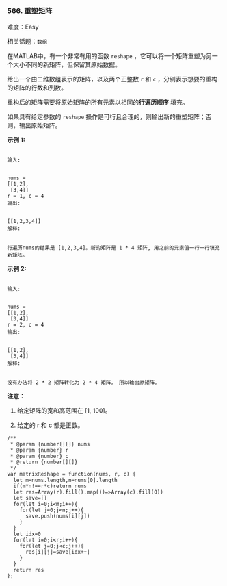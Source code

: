### 566. 重塑矩阵

难度：Easy

相关话题：`数组`

在MATLAB中，有一个非常有用的函数  `reshape` ，它可以将一个矩阵重塑为另一个大小不同的新矩阵，但保留其原始数据。



给出一个由二维数组表示的矩阵，以及两个正整数 `r` 和 `c` ，分别表示想要的重构的矩阵的行数和列数。



重构后的矩阵需要将原始矩阵的所有元素以相同的**行遍历顺序** 填充。



如果具有给定参数的 `reshape` 操作是可行且合理的，则输出新的重塑矩阵；否则，输出原始矩阵。



**示例 1:** 



```

输入:

 
nums = 
[[1,2],
 [3,4]]
r = 1, c = 4
输出:

 
[[1,2,3,4]]
解释:


行遍历nums的结果是 [1,2,3,4]。新的矩阵是 1 * 4 矩阵, 用之前的元素值一行一行填充新矩阵。
```


**示例 2:** 



```

输入:

 
nums = 
[[1,2],
 [3,4]]
r = 2, c = 4
输出:

 
[[1,2],
 [3,4]]
解释:


没有办法将 2 * 2 矩阵转化为 2 * 4 矩阵。 所以输出原矩阵。
```


**注意：** 




1. 给定矩阵的宽和高范围在 [1, 100]。

2. 给定的 r 和 c 都是正数。




```
/**
 * @param {number[][]} nums
 * @param {number} r
 * @param {number} c
 * @return {number[][]}
 */
var matrixReshape = function(nums, r, c) {
  let m=nums.length,n=nums[0].length
  if(m*n!==r*c)return nums
  let res=Array(r).fill().map(()=>Array(c).fill(0))
  let save=[]
  for(let i=0;i<m;i++){
    for(let j=0;j<n;j++){
      save.push(nums[i][j])
    }
  }
  let idx=0
  for(let i=0;i<r;i++){
    for(let j=0;j<c;j++){
      res[i][j]=save[idx++]
    }
  }
  return res
};
```

